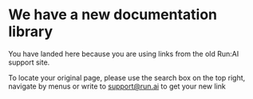 # We have a new documentation library

You have landed here because you are using links from the old Run:AI support site. 

To locate your original page, please use the search box on the top right, navigate by menus or write to [support@run.ai](mailto:support@run.ai) to get your new link
